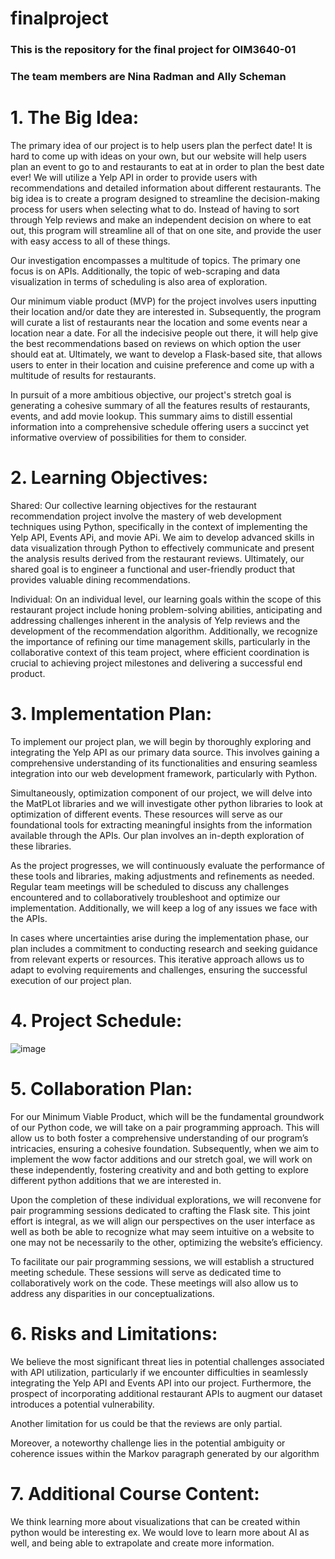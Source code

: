 # finalproject
### This is the repository for the final project for OIM3640-01
### The team members are Nina Radman and Ally Scheman 

# 1. The Big Idea:

The primary idea of our project is to help users plan the perfect date! It is hard to come up with ideas on your own, but our website will help users plan an event to go to and restaurants to eat at in order to plan the best date ever! We will utilize a Yelp API in order to provide users with recommendations and detailed information about different restaurants. The big idea is to create a program designed to streamline the decision-making process for users when selecting what to do. Instead of having to sort through Yelp reviews and make an independent decision on where to eat out, this program will streamline all of that on one site, and provide the user with easy access to all of these things. 

Our investigation encompasses a multitude of topics. The primary one focus is on APIs. Additionally, the topic of web-scraping and data visualization in terms of scheduling is also area of exploration.  

Our minimum viable product (MVP) for the project involves users inputting their location and/or date they are interested in. Subsequently, the program will curate a list of restaurants near the location and some events near a location near a date. For all the indecisive people out there, it will help give the best recommendations based on reviews on which option the user should eat at. Ultimately, we want to develop a Flask-based site, that allows users to enter in their location and cuisine preference and come up with a multitude of results for restaurants. 

In pursuit of a more ambitious objective, our project's stretch goal is generating a cohesive summary of all the features results of restaurants, events, and add movie lookup. This summary aims to distill essential information into a comprehensive schedule offering users a succinct yet informative overview of possibilities for them to consider. 

# 2. Learning Objectives:

Shared: Our collective learning objectives for the restaurant recommendation project involve the mastery of web development techniques using Python, specifically in the context of implementing the Yelp API, Events APi, and movie APi. We aim to develop advanced skills in data visualization through Python to effectively communicate and present the analysis results derived from the restaurant reviews. Ultimately, our shared goal is to engineer a functional and user-friendly product that provides valuable dining recommendations. 

Individual: On an individual level, our learning goals within the scope of this restaurant project include honing problem-solving abilities, anticipating and addressing challenges inherent in the analysis of Yelp reviews and the development of the recommendation algorithm. Additionally, we recognize the importance of refining our time management skills, particularly in the collaborative context of this team project, where efficient coordination is crucial to achieving project milestones and delivering a successful end product. 

# 3. Implementation Plan:

To implement our project plan, we will begin by thoroughly exploring and integrating the Yelp API as our primary data source. This involves gaining a comprehensive understanding of its functionalities and ensuring seamless integration into our web development framework, particularly with Python. 

Simultaneously, optimization component of our project, we will delve into the MatPLot libraries and we will investigate other python libraries to look at optimization of different events. These resources will serve as our foundational tools for extracting meaningful insights from the information available through the APIs. Our plan involves an in-depth exploration of these libraries. 

As the project progresses, we will continuously evaluate the performance of these tools and libraries, making adjustments and refinements as needed. Regular team meetings will be scheduled to discuss any challenges encountered and to collaboratively troubleshoot and optimize our implementation. Additionally, we will keep a log of any issues we face with the APIs. 

In cases where uncertainties arise during the implementation phase, our plan includes a commitment to conducting research and seeking guidance from relevant experts or resources. This iterative approach allows us to adapt to evolving requirements and challenges, ensuring the successful execution of our project plan. 

# 4. Project Schedule:

![image](https://github.com/nradman1/finalproject/assets/143373191/0c6807c6-c568-4af3-a697-b1cc613fe9c3)

# 5. Collaboration Plan:

For our Minimum Viable Product, which will be the fundamental groundwork of our Python code, we will take on a pair programming approach. This will allow us to both foster a comprehensive understanding of our program’s intricacies, ensuring a cohesive foundation. Subsequently, when we aim to implement the wow factor additions and our stretch goal, we will work on these independently, fostering creativity and and both getting to explore different python additions that we are interested in.  

Upon the completion of these individual explorations, we will reconvene for pair programming sessions dedicated to crafting the Flask site. This joint effort is integral, as we will align our perspectives on the user interface as well as both be able to recognize what may seem intuitive on a website to one may not be necessarily to the other, optimizing the website’s efficiency.  

To facilitate our pair programming sessions, we will establish a structured meeting schedule. These sessions will serve as dedicated time to collaboratively work on the code. These meetings will also allow us to address any disparities in our conceptualizations.  

# 6. Risks and Limitations: 

We believe the most significant threat lies in potential challenges associated with API utilization, particularly if we encounter difficulties in seamlessly integrating the Yelp API and Events API into our project. Furthermore, the prospect of incorporating additional restaurant APIs to augment our dataset introduces a potential vulnerability.   

Another limitation for us could be that the reviews are only partial.  

Moreover, a noteworthy challenge lies in the potential ambiguity or coherence issues within the Markov paragraph generated by our algorithm 

# 7. Additional Course Content:

We think learning more about visualizations that can be created within python would be interesting ex. We would love to learn more about AI as well, and being able to extrapolate and create more information.
